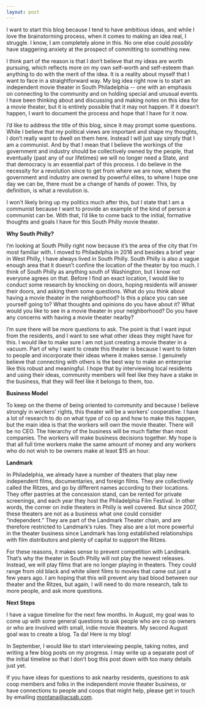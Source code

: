```yaml
---
layout: post
---
```

I want to start this blog because I tend to have ambitious ideas, and while I love the brainstorming process, when it comes to making an idea real, I struggle. I know, I am completely alone in this. No one else could *possibly* have staggering anxiety at the prospect of committing to something new.

I think part of the reason is that I don’t believe that my ideas are worth pursuing, which reflects more on my own self-worth and self-esteem than anything to do with the merit of the idea. It is a reality about myself that I want to face in a straightforward way. My big idea right now is to start an independent movie theater in South Philadelphia -- one with an emphasis on connecting to the community and on holding special and unusual events. I have been thinking about and discussing and making notes on this idea for a movie theater, but it is entirely possible that it may not happen. If it doesn’t happen, I want to document the process and hope that I have for it now.

I’d like to address the title of this blog, since it may prompt some questions. While I believe that my political views are important and shape my thoughts, I don’t really want to dwell on them here. Instead I will just say simply that I am a communist. And by that I mean that I believe the workings of the government and industry should be collectively owned by the people, that eventually (past any of our lifetimes) we will no longer need a State, and that democracy is an essential part of this process. I do believe in the necessity for a revolution since to get from where we are now, where the government and industry are owned by powerful elites, to where I hope one day we can be, there must be a change of hands of power. This, by definition, is what a revolution is.

I won’t likely bring up my politics much after this, but I state that I am a communist because I want to provide an example of the kind of person a communist can be. With that, I’d like to come back to the initial, formative thoughts and goals I have for this South Philly movie theater.

**Why South Philly?**

I’m looking at South Philly right now because it’s the area of the city that I’m most familiar with. I moved to Philadelphia in 2016 and besides a brief year in West Philly, I have always lived in South Philly. South Philly is also a vague enough area that it doesn’t confine the location of the theater by too much. I think of South Philly as anything south of Washington, but I know not everyone agrees on that. Before I find an exact location, I would like to conduct some research by knocking on doors, hoping residents will answer their doors, and asking them some questions. 
What do you think about having a movie theater in the neighborhood?
Is this a place you can see yourself going to?
What thoughts and opinions do you have about it?
What would you like to see in a movie theater in your neighborhood?
Do you have any concerns with having a movie theater nearby?

I’m sure there will be more questions to ask. The point is that I want input from the residents, and I want to see what other ideas they might have for this.  I would like to make sure I am not just creating a movie theater in a vacuum. Part of why I want to create this theater is because I want to listen to people and incorporate their ideas where it makes sense. I genuinely believe that connecting with others is the best way to make an enterprise like this robust and meaningful. I hope that by interviewing local residents and using their ideas, community members will feel like they have a stake in the business, that they will feel like it belongs to them, too.

**Business Model**

To keep on the theme of being oriented to community and because I believe strongly in workers’ rights, this theater will be a workers’ cooperative. I have a lot of research to do on what type of co op and how to make this happen, but the main idea is that the workers will own the movie theater. There will be no CEO. The hierarchy of the business will be much flatter than most companies. The workers will make business decisions together. My hope is that all full time workers make the same amount of money and any workers who do not wish to be owners make at least $15 an hour. 

**Landmark**

In Philadelphia, we already have a number of theaters that play new independent films, documentaries, and foreign films. They are collectively called the Ritzes, and go by different names according to their locations. They offer pastries at the concession stand, can be rented for private screenings, and each year they host the Philadelphia Film Festival. In other words, the corner on indie theaters in Philly is well covered. But since 2007, these theaters are not as a business what one could consider “independent.” They are part of the Landmark Theater chain, and are therefore restricted to Landmark’s rules. They also are a lot more powerful in the theater business since Landmark has long established relationships with film distributors and plenty of capital to support the Ritzes. 

For these reasons, it makes sense to prevent competition with Landmark. That’s why the theater in South Philly will not play the newest releases. Instead, we will play films that are no longer playing in theaters. They could range from old black and white silent films to movies that came out just a few years ago. I am hoping that this will prevent any bad blood between our theater and the Ritzes, but again, I will need to do more research, talk to more people, and ask more questions.

**Next Steps**

I have a vague timeline for the next few months. In August, my goal was to come up with some general questions to ask people who are co op owners or who are involved with small, indie movie theaters. My second August goal was to create a blog. Ta da! Here is my blog!

In September, I would like to start interviewing people, taking notes, and writing a few blog posts on my progress. I may write up a separate post of the initial timeline so that I don’t bog this post down with too many details just yet.

If you have ideas for questions to ask nearby residents, questions to ask coop members and folks in the independent movie theater business, or have connections to people and coops that might help, please get in touch by emailing montana@acsab.com.
